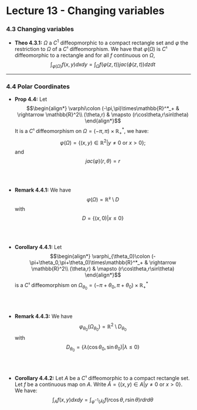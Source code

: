# Lecture 13 - Changing variables
### 4.3 Changing variables
- **Theo 4.3.1:** $\Omega$ a $C^1$ diffeopmorphic to a compact rectangle set and $\varphi$ the restriction to $\Omega$ of a $C¹$ diffeomorphism. We have that $\varphi(\Omega)$ is $C¹$ diffeomorphic to a rectangle and for all $f$ continuous on $\Omega$,
$$\int_{\varphi(\Omega)}f(x,y)dxdy = \int_{\Omega} f(\varphi(z,t))jac(\phi(z,t))dzdt$$

---
### 4.4 Polar Coordinates
- **Prop 4.4:** Let 
$$\begin{align*}
\varphi\colon (-\pi,\pi)\times\mathbb{R}^*_+ & \rightarrow \mathbb{R}^2\\
  (\theta,r) & \mapsto (r\cos\theta,r\sin\theta)
\end{align*}$$
It is a $C¹$ diffeomorphism on $\Omega=(-\pi,\pi)\times\mathbb{R}^*_+$, we have:
$$\varphi(\Omega) = \{(x,y)\in\mathbb{R}^2|y\not ={0}\text{ or }x>0\};$$
and 
$$jac(\varphi)(r,\theta) = r$$

<br>
<br>

- **Remark 4.4.1:** We have
$$\varphi(\Omega)=\mathbb{R}²\setminus D$$
with 
$$D=\{(x,0)|x\le 0\}$$

<br>
<br>

- **Corollary 4.4.1:** Let
$$\begin{align*}
\varphi_{\theta_0}\colon (-\pi+\theta_0,\pi+\theta_0)\times\mathbb{R}^*_+ & \rightarrow \mathbb{R}^2\\
  (\theta,r) & \mapsto (r\cos\theta,r\sin\theta)
\end{align*}$$
is a $C¹$ diffeomorphism on $\Omega_{\theta_0} = (-\pi+\theta_0, \pi+\theta_0)\times\mathbb{R}^*_+$

<br>
<br>

- **Remark 4.4.3:** We have
$$\varphi_{\theta_0}(\Omega_{\theta_0})=\mathbb{R}^2\setminus D_{\theta_0}$$
with 
$$D_{\theta_0}=\{\lambda(\cos \theta_0, \sin \theta_0 )| \lambda \le 0\}$$

<br>
<br>

- **Corollary 4.4.2:** Let $A$ be a $C¹$ diffeomorphic to a compact rectangle set. Let $f$ be a continuous map on $A$. Write $\tilde{A}=\{(x,y)\in A| y\ne 0\text{ or } x>0\}$. We have:
$$\int_A f(x,y)dxdy = \int_{\varphi^{-1}(\tilde{A})} f(r\cos \theta, r\sin\theta)rdrd\theta$$